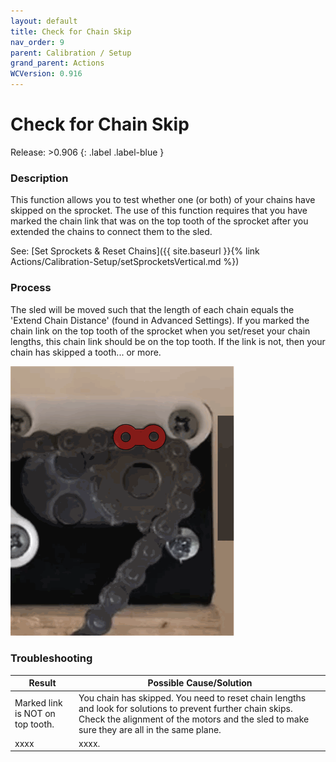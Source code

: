 ```yaml
---
layout: default
title: Check for Chain Skip
nav_order: 9
parent: Calibration / Setup
grand_parent: Actions
WCVersion: 0.916
---
```

# Check for Chain Skip

Release: >0.906
{: .label .label-blue }

### Description
This function allows you to test whether one (or both) of your chains have skipped on the sprocket.  The use of this function requires that you have marked the chain link that was on the top tooth of the sprocket after you extended the chains to connect them to the sled.

See:  [Set Sprockets & Reset Chains]({{ site.baseurl }}{% link Actions/Calibration-Setup/setSprocketsVertical.md %})

### Process

The sled will be moved such that the length of each chain equals the 'Extend Chain Distance' (found in Advanced Settings).  If you marked the chain link on the top tooth of the sprocket when you set/reset your chain lengths, this chain link should be on the top tooth.  If the link is not, then your chain has skipped a tooth... or more.

![Sprocket with Marked Link at Top](../../assets/Actions/Calibration-Setup/markedLinkAtTop.png)

### Troubleshooting

|Result   	|Possible Cause/Solution   	|
|---	|---	|
|Marked link is NOT on top tooth.   	|You chain has skipped.  You need to reset chain lengths and look for solutions to prevent further chain skips.  Check the alignment of the motors and the sled to make sure they are all in the same plane.   	|
|xxxx   	|xxxx.   	|


